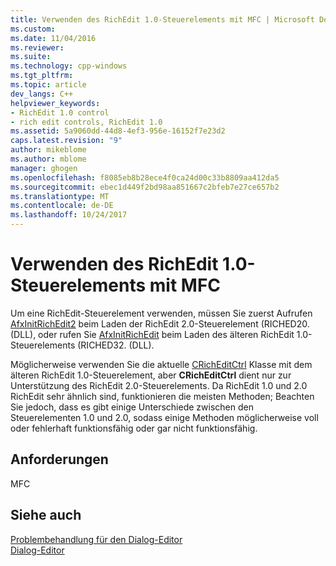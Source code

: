 ```yaml
---
title: Verwenden des RichEdit 1.0-Steuerelements mit MFC | Microsoft Docs
ms.custom: 
ms.date: 11/04/2016
ms.reviewer: 
ms.suite: 
ms.technology: cpp-windows
ms.tgt_pltfrm: 
ms.topic: article
dev_langs: C++
helpviewer_keywords:
- RichEdit 1.0 control
- rich edit controls, RichEdit 1.0
ms.assetid: 5a9060dd-44d8-4ef3-956e-16152f7e23d2
caps.latest.revision: "9"
author: mikeblome
ms.author: mblome
manager: ghogen
ms.openlocfilehash: f8085eb8b28ece4f0ca24d00c33b8809aa412da5
ms.sourcegitcommit: ebec1d449f2bd98aa851667c2bfeb7e27ce657b2
ms.translationtype: MT
ms.contentlocale: de-DE
ms.lasthandoff: 10/24/2017
---
```

# <a name="using-the-richedit-10-control-with-mfc"></a>Verwenden des RichEdit 1.0-Steuerelements mit MFC
Um eine RichEdit-Steuerelement verwenden, müssen Sie zuerst Aufrufen [AfxInitRichEdit2](../mfc/reference/application-information-and-management.md#afxinitrichedit2) beim Laden der RichEdit 2.0-Steuerelement (RICHED20. (DLL), oder rufen Sie [AfxInitRichEdit](../mfc/reference/application-information-and-management.md#afxinitrichedit) beim Laden des älteren RichEdit 1.0-Steuerelements (RICHED32. (DLL).  
  
 Möglicherweise verwenden Sie die aktuelle [CRichEditCtrl](../mfc/reference/cricheditctrl-class.md) Klasse mit dem älteren RichEdit 1.0-Steuerelement, aber **CRichEditCtrl** dient nur zur Unterstützung des RichEdit 2.0-Steuerelements. Da RichEdit 1.0 und 2.0 RichEdit sehr ähnlich sind, funktionieren die meisten Methoden; Beachten Sie jedoch, dass es gibt einige Unterschiede zwischen den Steuerelementen 1.0 und 2.0, sodass einige Methoden möglicherweise voll oder fehlerhaft funktionsfähig oder gar nicht funktionsfähig.  
  
## <a name="requirements"></a>Anforderungen  
 MFC  
  
## <a name="see-also"></a>Siehe auch  
 [Problembehandlung für den Dialog-Editor](../windows/troubleshooting-the-dialog-editor.md)   
 [Dialog-Editor](../windows/dialog-editor.md)

